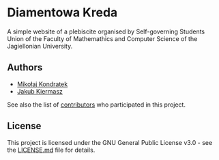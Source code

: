 # Diamentowa Kreda
A simple website of a plebiscite organised by Self-governing Students Union of the Faculty of Mathemathics and Computer Science of the Jagiellonian University.

## Authors
* [Mikołaj Kondratek](https://www.google.com)
* [Jakub Kiermasz](https://www.google.com)

See also the list of [contributors](https://github.com/KSIUJ/www.diamentowakreda/graphs/contributors) who participated in this project.

## License
This project is licensed under the GNU General Public License v3.0 - see the [LICENSE.md](LICENSE.md) file for details.
